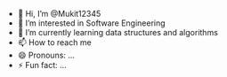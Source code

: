 - 👋 Hi, I’m @Mukit12345
- 👀 I’m interested in Software Engineering
- 🌱 I’m currently learning data structures and algorithms
- 📫 How to reach me 
- 😄 Pronouns: ...
- ⚡ Fun fact: ...

<!---
Mukit12345/Mukit12345 is a ✨ special ✨ repository because its `README.md` (this file) appears on your GitHub profile.
You can click the Preview link to take a look at your changes.
--->
